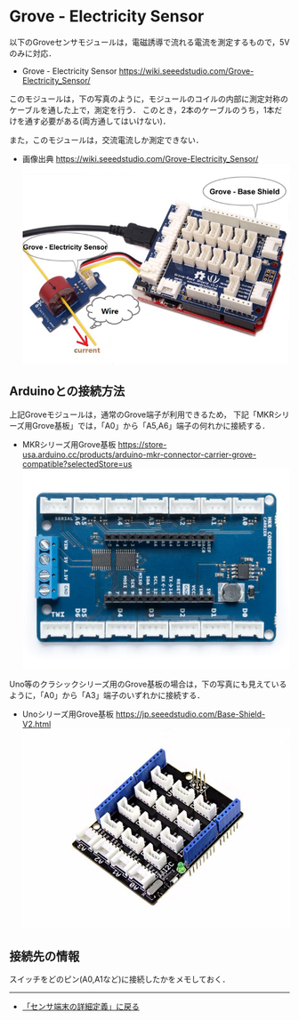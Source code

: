 # Grove - Electricity Sensor

以下のGroveセンサモジュールは，電磁誘導で流れる電流を測定するもので，5Vのみに対応．

- Grove - Electricity Sensor https://wiki.seeedstudio.com/Grove-Electricity_Sensor/

このモジュールは，下の写真のように，モジュールのコイルの内部に測定対称のケーブルを通した上で，測定を行う．
このとき，2本のケーブルのうち，1本だけを通す必要がある(両方通してはいけない)．

また，このモジュールは，交流電流しか測定できない．

- 画像出典 https://wiki.seeedstudio.com/Grove-Electricity_Sensor/
![Grove電流センサ](../../images/grove_current.jpg)

## Arduinoとの接続方法
上記Groveモジュールは，通常のGrove端子が利用できるため，
下記「MKRシリーズ用Grove基板」では，「A0」から「A5,A6」端子の何れかに接続する．

- MKRシリーズ用Grove基板 https://store-usa.arduino.cc/products/arduino-mkr-connector-carrier-grove-compatible?selectedStore=us
![MKRシリーズGrove基板](../../images/MKR_carrier.png)

Uno等のクラシックシリーズ用のGrove基板の場合は，下の写真にも見えているように，「A0」から「A3」端子のいずれかに接続する．
- Unoシリーズ用Grove基板  https://jp.seeedstudio.com/Base-Shield-V2.html 
![UnoシリーズGrove基板](../../images/Groveシールド.jpg)


## 接続先の情報

スイッチをどのピン(A0,A1など)に接続したかをメモしておく．

***

- [「センサ端末の詳細定義」に戻る](../SensorSelection.md)


